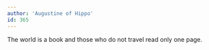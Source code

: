 ```yaml
---
author: 'Augustine of Hippo'
id: 365
---
```


The world is a book and those who do not travel read only one page.
